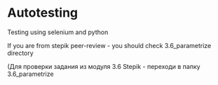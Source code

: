 # Autotesting
Testing using selenium and python 

If you are from stepik peer-review - you should check 3.6_parametrize directory


(Для проверки задания из модуля 3.6 Stepik - переходи в папку 3.6_parametrize
